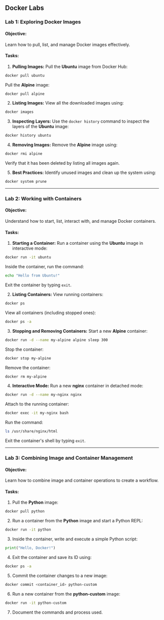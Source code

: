 ## Docker Labs

### **Lab 1: Exploring Docker Images**

#### **Objective:**
Learn how to pull, list, and manage Docker images effectively.

#### **Tasks:**

1. **Pulling Images:**
Pull the **Ubuntu** image from Docker Hub:
  ```bash
  docker pull ubuntu
  ```
Pull the **Alpine** image:
  ```bash
  docker pull alpine
  ```

2. **Listing Images:**
View all the downloaded images using:
  ```bash
  docker images
  ```

3. **Inspecting Layers:**
Use the `docker history` command to inspect the layers of the **Ubuntu** image:
  ```bash
  docker history ubuntu
  ```

4. **Removing Images:**
Remove the **Alpine** image using:
  ```bash
  docker rmi alpine
  ```
Verify that it has been deleted by listing all images again.

5. **Best Practices:**
Identify unused images and clean up the system using:
  ```bash
  docker system prune
  ```

---

### **Lab 2: Working with Containers**

#### **Objective:**
Understand how to start, list, interact with, and manage Docker containers.

#### **Tasks:**

1. **Starting a Container:**
Run a container using the **Ubuntu** image in interactive mode:
  ```bash
  docker run -it ubuntu
  ```
Inside the container, run the command:
  ```bash
  echo "Hello from Ubuntu!"
  ```
Exit the container by typing `exit`.

2. **Listing Containers:**
View running containers:
  ```bash
  docker ps
  ```
View all containers (including stopped ones):
  ```bash
  docker ps -a
  ```

3. **Stopping and Removing Containers:**
Start a new **Alpine** container:
  ```bash
  docker run -d --name my-alpine alpine sleep 300
  ```
Stop the container:
  ```bash
  docker stop my-alpine
  ```
Remove the container:
  ```bash
  docker rm my-alpine
  ```

4. **Interactive Mode:**
Run a new **nginx** container in detached mode:
  ```bash
  docker run -d --name my-nginx nginx
  ```
Attach to the running container:
  ```bash
  docker exec -it my-nginx bash
  ```
Run the command:
  ```bash
  ls /usr/share/nginx/html
  ```
Exit the container's shell by typing `exit`.

---

### **Lab 3: Combining Image and Container Management**

#### **Objective:**
Learn how to combine image and container operations to create a workflow.

#### **Tasks:**

1. Pull the **Python** image:
  ```bash
  docker pull python
  ```

2. Run a container from the **Python** image and start a Python REPL:
  ```bash
  docker run -it python
  ```

3. Inside the container, write and execute a simple Python script:
  ```python
  print("Hello, Docker!")
  ```

4. Exit the container and save its ID using:
  ```bash
  docker ps -a
  ```

5. Commit the container changes to a new image:
  ```bash
  docker commit <container_id> python-custom
  ```

6. Run a new container from the **python-custom** image:
  ```bash
  docker run -it python-custom
  ```

7. Document the commands and process used.

